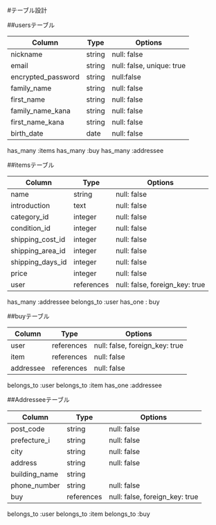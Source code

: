 #テーブル設計

##usersテーブル
<!-- ユーザーテーブル -->

| Column             | Type   | Options     |
| ------------------ | ------  | ----------- |
| nickname           | string  | null: false |
| email              | string  | null: false, unique: true |
| encrypted_password | string  | null:false  |
| family_name        | string  | null: false |
| first_name         | string  | null: false |
| family_name_kana   | string  | null: false |
| first_name_kana    | string  | null: false |
| birth_date         | date    | null: false |


has_many :items
has_many :buy
has_many :addressee

##itemsテーブル
<!-- 商品テーブル -->

| Column             | Type       | Options     |
| ------------------ | ------     | ----------- |
| name               | string     | null: false |
| introduction       | text       | null: false |
| category_id        | integer    | null: false |
| condition_id       | integer    | null: false |
| shipping_cost_id   | integer    | null: false |
| shipping_area_id   | integer    | null: false |
| shipping_days_id   | integer    | null: false |
| price              | integer    | null: false |
| user               | references | null: false, foreign_key: true |


has_many :addressee
belongs_to :user
has_one : buy



##buyテーブル
<!-- 購入テーブル -->

| Column      | Type    | Options                        |
| ----------- | ------  | ------------------------------ |
| user        | references | null: false, foreign_key: true |
| item        | references | null: false |
| addressee        | references | null: false |



belongs_to :user
belongs_to :item
has_one :addressee

##Addresseeテーブル
<!-- 配送先のテーブル -->

| Column        | Type    | Options                       |
| -----------   | ------  | ----------------------------- |
| post_code     | string  | null: false |
| prefecture_i  | string  | null: false |
| city          | string  | null: false |
| address       | string  | null: false |
| building_name | string  |
| phone_number  | string  | null: false |
| buy               | references | null: false, foreign_key: true |

belongs_to :user
belongs_to :item
belongs_to :buy
